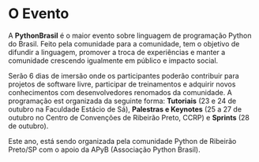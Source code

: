 # O Evento

A **PythonBrasil** é o maior evento sobre linguagem de programação Python do Brasil. Feito pela comunidade para a comunidade, tem o objetivo de difundir a linguagem, promover a troca de experiências e manter a comunidade crescendo igualmente em público e impacto social.

Serão 6 dias de imersão onde os participantes poderão contribuir para projetos de software livre, participar de treinamentos e adquirir novos conhecimentos com desenvolvedores renomados da comunidade. A programação est organizada da seguinte forma: **Tutoriais** (23 e 24 de outubro na Faculdade Estácio de Sá), **Palestras e Keynotes** (25 a 27 de outubro no Centro de Convenções de Ribeirão Preto, CCRP) e **Sprints** (28 de outubro).

Este ano, está sendo organizada pela comunidade Python de Ribeirão Preto/SP com o apoio da APyB (Associação Python Brasil).
